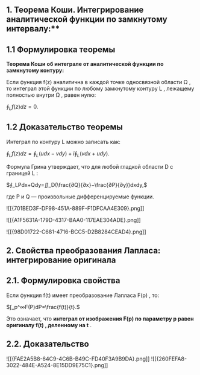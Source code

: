 ## 1. Теорема Коши. Интегрирование аналитической функции по замкнутому интервалу:**

## **1.1 Формулировка теоремы**

**Теорема Коши об интеграле от аналитической функции по замкнутому контуру:**

Если функция f(z) аналитична в каждой точке односвязной области Ω , то интеграл этой функции по любому замкнутому контуру L , лежащему полностью внутри Ω , равен нулю:

$∮_L​f(z)dz=0.​$

## 1.2 Доказательство теоремы

Интеграл по контуру L можно записать как:

$∮_L​f(z)dz=∮_L​(udx−vdy)+i∮_L​(vdx+udy).$

Формула Грина утверждает, что для любой гладкой области D с границей L :

$∮_L​Pdx+Qdy=∬_D​(\frac{∂Q}{∂x}​−\frac{∂P}{∂y}​)dxdy,$

где P и Q — произвольные дифференцируемые функции.

![[{701BED3F-DF98-451A-889F-F1DFCAA4E309}.png]]

![[{A1F5631A-179D-4317-BAA0-117EAE304ADE}.png]]

![[{98D01722-C681-4716-BCC5-D2B8284CEAD4}.png]]

## **2. Свойства преобразования Лапласа: интегрирование оригинала**

## **2.1. Формулировка свойства**

Если функция f(t) имеет преобразование Лапласа F(p) , то:

$∫_p^∞​F(P)dP=\frac{f(t)}{t}​.​$

Это означает, что **интеграл от изображения F(p) по параметру p равен оригиналу f(t) , деленному на t** .

## **2.2. Доказательство**

![[{FAE2A5B8-64C9-4C6B-B49C-FD40F3A9B9DA}.png]]
![[{260FEFA8-3022-484E-A524-8E15DD9E75C1}.png]]